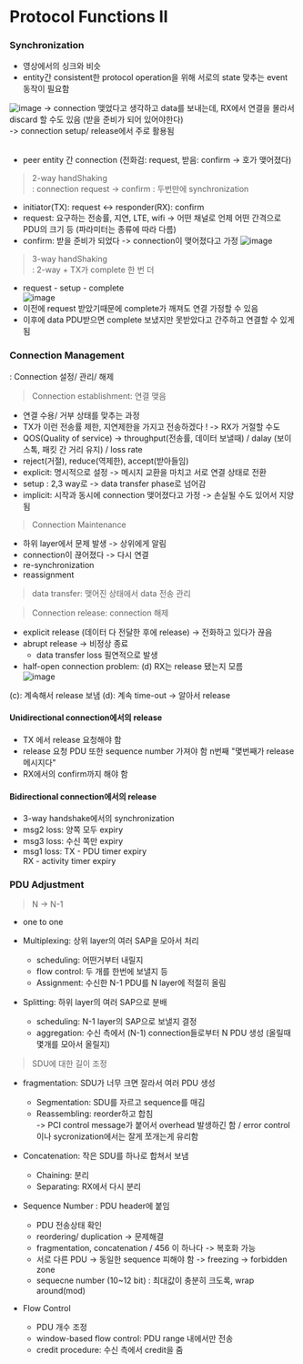 # Protocol Functions Ⅱ  

### Synchronization  
- 영상에서의 싱크와 비슷  
- entity간 consistent한 protocol operation을 위해 서로의 state 맞추는 event 동작이 필요함  

![image](https://user-images.githubusercontent.com/50178026/114429333-3cd94a00-9bf8-11eb-8563-2de888843fc3.png) 
-> connection 맺었다고 생각하고 data를 보내는데, RX에서 연결을 몰라서 discard 할 수도 있음 (받을 준비가 되어 있어야한다)  
-> connection setup/ release에서 주로 활용됨  
<br> 

- peer entity 간 connection (전화검: request, 받음: confirm -> 호가 맺어졌다)     
> 2-way handShaking   
: connection request -> confirm : 두번만에 synchronization  
- initiator(TX): request  <->  responder(RX): confirm 
- request: 요구하는 전송률, 지연, LTE, wifi -> 어떤 채널로 언제 어떤 간격으로 PDU의 크기 등 (파라미터는 종류에 따라 다름)   
- confirm: 받을 준비가 되었다 -> connection이 맺어졌다고 가정 
![image](https://user-images.githubusercontent.com/50178026/114431004-fa187180-9bf9-11eb-82c0-755645441037.png)

> 3-way handShaking   
: 2-way + TX가 complete 한 번 더  
- request - setup - complete  
![image](https://user-images.githubusercontent.com/50178026/114431119-17e5d680-9bfa-11eb-9e2b-93e899480cae.png)
- 이전에 request 받았기때문에 complete가 깨져도 연결 가정할 수 있음  
- 이후에 data PDU받으면 complete 보냈지만 못받았다고 간주하고 연결할 수 있게 됨  

### Connection Management
: Connection 설정/ 관리/ 해제  

> Connection establishment: 연결 맺음   
  - 연결 수용/ 거부 상태를 맞추는 과정   
  - TX가 이런 전송률 제한, 지연제한을 가지고 전송하겠다 ! -> RX가 거절할 수도   
  - QOS(Quality of service) -> throughput(전송률, 데이터 보낼때) / dalay (보이스톡, 패킷 간 거리 유지) / loss rate   
  - reject(거절), reduce(역제한), accept(받아들임)   
  - explicit: 명시적으로 설정 -> 메시지 교환을 마치고 서로 연결 상태로 전환  
  - setup : 2,3 way로 -> data transfer phase로 넘어감
  - implicit: 시작과 동시에 connection 맺어졌다고 가정 -> 손실될 수도 있어서 지양됨
  
> Connection Maintenance   
  - 하위 layer에서 문제 발생 -> 상위에게 알림    
  - connection이 끊어졌다 -> 다시 연결   
  - re-synchronization    
  - reassignment     

> data transfer: 맺어진 상태에서 data 전송 관리  

> Connection release: connection 해제  
  - explicit release (데이터 다 전달한 후에 release) -> 전화하고 있다가 끊음   
  - abrupt release -> 비정상 종료     
    - data transfer loss 필연적으로 발생
  - half-open connection problem: (d) RX는 release 됐는지 모름   
![image](https://user-images.githubusercontent.com/50178026/114437492-95611500-9c01-11eb-83f8-745c84c8c6c0.png)   

(c): 계속해서 release 보냄 (d): 계속 time-out -> 알아서 release    

#### Unidirectional connection에서의 release    
- TX 에서 release 요청해야 함  
- release 요청 PDU 또한 sequence number 가져야 함 n번째 "몇번째가 release 메시지다"  
- RX에서의 confirm까지 해야 함    

#### Bidirectional connection에서의 release  
- 3-way handshake에서의 synchronization    
- msg2 loss: 양쪽 모두 expiry   
- msg3 loss: 수신 쪽만 expiry   
- msg1 loss: TX - PDU timer expiry   
             RX - activity timer expiry   

### PDU Adjustment  
> N -> N-1
- one to one
- Multiplexing: 상위 layer의 여러 SAP을 모아서 처리
  - scheduling: 어떤거부터 내릴지
  - flow control: 두 개를 한번에 보낼지 등
  - Assignment: 수신한 N-1 PDU를 N layer에 적절히 올림
  
- Splitting: 하위 layer의 여러 SAP으로 분배
  - scheduling: N-1 layer의 SAP으로 보낼지 결정
  - aggregation: 수신 측에서 (N-1) connection들로부터 N PDU 생성 (올릴때 몇개를 모아서 올릴지)  

> SDU에 대한 길이 조정
- fragmentation: SDU가 너무 크면 잘라서 여러 PDU 생성  
  - Segmentation: SDU를 자르고 sequence를 매김  
  - Reassembling: reorder하고 합침  
-> PCI control message가 붙어서 overhead 발생하긴 함 / error control 이나 sycronization에서는 잘게 쪼개는게 유리함  

- Concatenation: 작은 SDU를 하나로 합쳐서 보냄  
  - Chaining: 분리
  - Separating: RX에서 다시 분리

- Sequence Number : PDU header에 붙임   
  - PDU 전송상태 확인  
  - reordering/ duplication -> 문제해결  
  - fragmentation, concatenation / 456 이 하나다 -> 복호화 가능  
  - 서로 다른 PDU -> 동일한 sequence 피해야 함 -> freezing -> forbidden zone 
  - sequecne number (10~12 bit) : 최대값이 충분히 크도록, wrap around(mod)    
  
- Flow Control
  - PDU 개수 조정
  - window-based flow control: PDU range 내에서만 전송  
  - credit procedure: 수신 측에서 credit을 줌   
